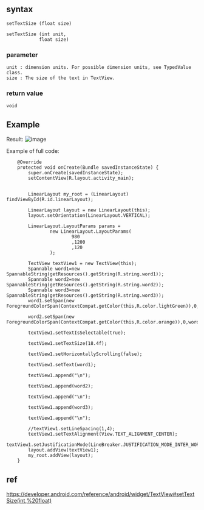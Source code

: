 ## syntax

    setTextSize (float size)
    
    setTextSize (int unit, 
                float size)
             
### parameter
    unit : dimension units. For possible dimension units, see TypedValue class.
    size : The size of the text in TextView.
    
### return value
    void

## Example
Result:
![image](https://github.com/40843245/PhoneDevelopment/assets/75050655/53c30bcc-95ee-44df-b0d5-9891938172bf)


Example of full code:

        @Override
        protected void onCreate(Bundle savedInstanceState) {
            super.onCreate(savedInstanceState);
            setContentView(R.layout.activity_main);


            LinearLayout my_root = (LinearLayout) findViewById(R.id.linearLayout);

            LinearLayout layout = new LinearLayout(this);
            layout.setOrientation(LinearLayout.VERTICAL);

            LinearLayout.LayoutParams params =
                    new LinearLayout.LayoutParams(
                            980
                            ,1200
                            ,120
                    );

            TextView textView1 = new TextView(this);
            Spannable word1=new SpannableString(getResources().getString(R.string.word1));
            Spannable word2=new SpannableString(getResources().getString(R.string.word2));
            Spannable word3=new SpannableString(getResources().getString(R.string.word3));
            word1.setSpan(new ForegroundColorSpan(ContextCompat.getColor(this,R.color.lightGreen)),0,word1.length(),Spannable.SPAN_EXCLUSIVE_EXCLUSIVE);

            word2.setSpan(new ForegroundColorSpan(ContextCompat.getColor(this,R.color.orange)),0,word2.length(),Spannable.SPAN_EXCLUSIVE_EXCLUSIVE);

            textView1.setTextIsSelectable(true);

            textView1.setTextSize(18.4f);

            textView1.setHorizontallyScrolling(false);

            textView1.setText(word1);

            textView1.append("\n");

            textView1.append(word2);

            textView1.append("\n");

            textView1.append(word3);

            textView1.append("\n");

            //textView1.setLineSpacing(1,4);
            textView1.setTextAlignment(View.TEXT_ALIGNMENT_CENTER);
            textView1.setJustificationMode(LineBreaker.JUSTIFICATION_MODE_INTER_WORD);
            layout.addView(textView1);
            my_root.addView(layout);
        }
 ## ref
 https://developer.android.com/reference/android/widget/TextView#setTextSize(int,%20float)
